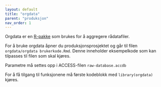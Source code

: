 ```yaml
---
layout: default
title: "orgdata"
parent: "produksjon"
nav_order: 1
---
```


Orgdata er en [R-pakke](https://github.com/helseprofil/orgdata) som brukes for å aggregere rådatafiler. 

For å bruke orgdata åpner du produksjonsprosjektet og går til filen `orgdata/orgdata brukerkode.Rmd`. Denne inneholder eksempelkode som kan tilpasses til filen som skal kjøres. 

Parametre må settes opp i ACCESS-filen `raw-database.accdb`

For å få tilgang til funksjonene må første kodeblokk med `library(orgdata)` kjøres. 